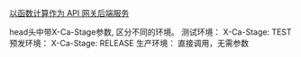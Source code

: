 

[以函数计算作为 API 网关后端服务](https://help.aliyun.com/document_detail/54788.html)

head头中带X-Ca-Stage参数, 区分不同的环境。
测试环境： X-Ca-Stage: TEST
预发环境： X-Ca-Stage: RELEASE
生产环境： 直接调用，无需参数

